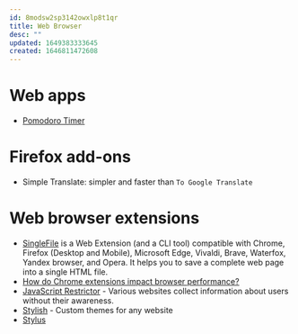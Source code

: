 ```yaml
---
id: 8modsw2sp3142owxlp8t1qr
title: Web Browser
desc: ""
updated: 1649383333645
created: 1646811472608
---
```


# Web apps

- [Pomodoro Timer](https://pomodorotimer.online/)

# Firefox add-ons

- Simple Translate: simpler and faster than `To Google Translate`

# Web browser extensions

- [SingleFile](https://github.com/gildas-lormeau/SingleFile) is a Web Extension (and a CLI tool) compatible with Chrome, Firefox (Desktop and Mobile), Microsoft Edge, Vivaldi, Brave, Waterfox, Yandex browser, and Opera. It helps you to save a complete web page into a single HTML file.
- [How do Chrome extensions impact browser performance?](https://www.debugbear.com/blog/chrome-extension-performance-2021)
- [JavaScript Restrictor](https://polcak.github.io/jsrestrictor/) - Various websites collect information about users without their awareness.
- [Stylish](https://chrome.google.com/webstore/detail/stylish-custom-themes-for/fjnbnpbmkenffdnngjfgmeleoegfcffe?hl=en) - Custom themes for any website
- [Stylus](https://chrome.google.com/webstore/detail/stylus/clngdbkpkpeebahjckkjfobafhncgmne?hl=en)
